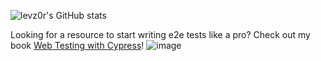 ![levz0r's GitHub stats](https://github-readme-stats.vercel.app/api?username=levz0r&count_private=true)

Looking for a resource to start writing e2e tests like a pro? Check out my book [Web Testing with Cypress](https://webtestingwithcypress.com/?ref=github)! 
![image](https://user-images.githubusercontent.com/4564386/209473682-9e20d269-5f76-4c5f-a96c-48d06d88a3bc.png)
